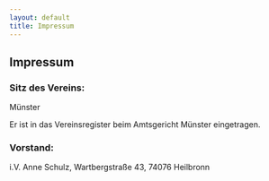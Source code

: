```yaml
---
layout: default
title: Impressum
---
```

## Impressum

### Sitz des Vereins:

Münster

Er ist in das Vereinsregister beim Amtsgericht Münster eingetragen.

### Vorstand:

i.V. Anne Schulz, Wartbergstraße 43, 74076 Heilbronn
 
